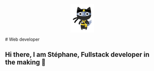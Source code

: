<p align="center">
  <img align="center" src="https://github.com/Dananando/Dananando/blob/main/img/cover.png" width="15%" height="15%">
</p>
# Web developer

## Hi there, I am Stéphane, Fullstack developer in the making 👋

<!--
I'm Stéphane, striving to be a fullstack developer, and I used to be a safety engineer.
I like solving technical issues through my coding skills.
Please find my heavily boostraped website [here](https://dananando.github.io/startbootstrap-freelancer/).

🌱 I’m currently learning how to use Vue (thanks to this [tutorial](https://www.udemy.com/course/vuejs-2-the-complete-guide/) from Maximilian Schwarzmüller) <img src="https://img.shields.io/badge/Vue.js-35495E?style=for-the-badge&logo=vue.js&logoColor=4FC08D" alt="vue" title="vue"/>. I might be learning Ruby in the future.


## :mage: I'm currently trying to build stuff using

<p align="center">
  <img src="https://img.shields.io/badge/JavaScript-F7DF1E?style=for-the-badge&logo=javascript&logoColor=black" alt="javascript" title="JavaScript"/>

  <img src="https://img.shields.io/badge/CSS3-1572B6?style=for-the-badge&logo=css3&logoColor=white" alt="css3" title="css"/>
  <img src="https://img.shields.io/badge/HTML5-E34F26?style=for-the-badge&logo=html5&logoColor=white" alt="html" title="html"/>

  <img src="https://img.shields.io/badge/PostgreSQL-316192?style=for-the-badge&logo=postgresql&logoColor=white" alt="postgresql" title="postgresql"/>

  <img src="https://img.shields.io/badge/Bootstrap-563D7C?style=for-the-badge&logo=bootstrap&logoColor=white" alt="bootstrap" title="bootstrap"/>
  <img src="https://img.shields.io/badge/Insomnia-5849be?style=for-the-badge&logo=Insomnia&logoColor=white" alt="bootstrap" title="bootstrap"/>

  <img src="https://img.shields.io/badge/Node.js-339933?style=for-the-badge&logo=nodedotjs&logoColor=white" alt="nodejs" title = "nodejs"/>
  <img src="https://img.shields.io/badge/Express.js-000000?style=for-the-badge&logo=express&logoColor=white" alt="nodejs" title = "nodejs"/>
</p>
  
## :alien: I am looking forward to learning more about
- Chai, Mocha (and tests in general)
- GraphQL
- MongoDB
- TypeScript
- A hype front-end framework like Svelte?
- This list will keep growing.

## :inbox_tray: Wanna reach me?
Drop me an email: dan.andriamihaja@gmail.com
Or add me on [LinkedIn](https://www.linkedin.com/in/sandriamihaja/)
-->


<!--
**Dananando/Dananando** is a ✨ _special_ ✨ repository because its `README.md` (this file) appears on your GitHub profile.

Here are some ideas to get you started:

- 🔭 I’m currently working on ...
- 🌱 I’m currently learning ...
- 👯 I’m looking to collaborate on ...
- 🤔 I’m looking for help with ...
- 💬 Ask me about ...
- 📫 How to reach me: ...
- 😄 Pronouns: ...
- ⚡ Fun fact: ...
-->
